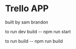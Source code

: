 # Trello APP

built by sam brandon

to run dev build -- npm run start

to run build -- npm run build
